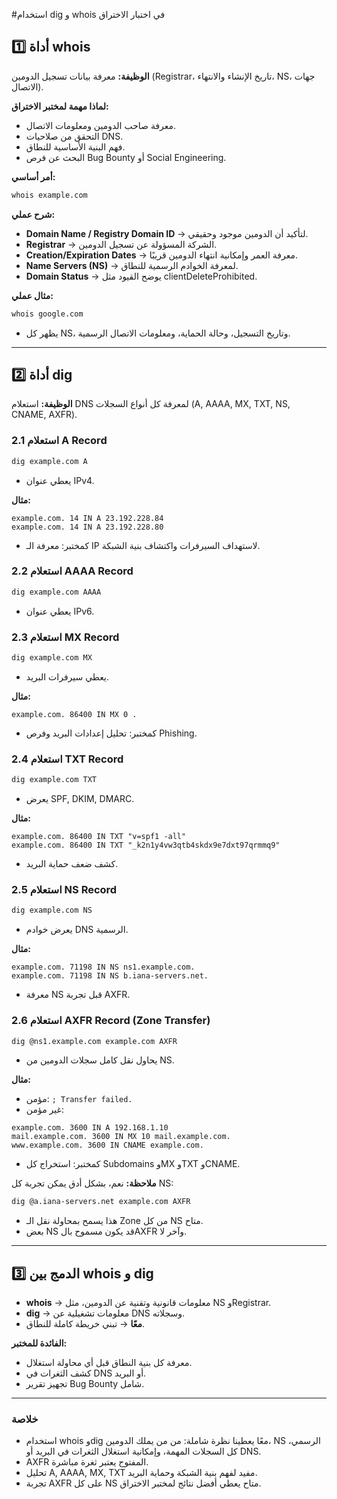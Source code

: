 #استخدام dig و whois في اختبار الاختراق

## 1️⃣ أداة whois

**الوظيفة:** معرفة بيانات تسجيل الدومين (Registrar، تاريخ الإنشاء والانتهاء، NS، جهات الاتصال).

**لماذا مهمة لمختبر الاختراق:**

* معرفة صاحب الدومين ومعلومات الاتصال.
* التحقق من صلاحيات DNS.
* فهم البنية الأساسية للنطاق.
* البحث عن فرص Bug Bounty أو Social Engineering.

**أمر أساسي:**

```bash
whois example.com
```

**شرح عملي:**

* **Domain Name / Registry Domain ID** → لتأكيد أن الدومين موجود وحقيقي.
* **Registrar** → الشركة المسؤولة عن تسجيل الدومين.
* **Creation/Expiration Dates** → معرفة العمر وإمكانية انتهاء الدومين قريبًا.
* **Name Servers (NS)** → لمعرفة الخوادم الرسمية للنطاق.
* **Domain Status** → يوضح القيود مثل clientDeleteProhibited.

**مثال عملي:**

```bash
whois google.com
```

* يظهر كل NS، وتاريخ التسجيل، وحالة الحماية، ومعلومات الاتصال الرسمية.

---

## 2️⃣ أداة dig

**الوظيفة:** استعلام DNS لمعرفة كل أنواع السجلات (A, AAAA, MX, TXT, NS, CNAME, AXFR).

### 2.1 استعلام A Record

```bash
dig example.com A
```

* يعطي عنوان IPv4.

**مثال:**

```
example.com. 14 IN A 23.192.228.84
example.com. 14 IN A 23.192.228.80
```

* كمختبر: معرفة الـ IP لاستهداف السيرفرات واكتشاف بنية الشبكة.

### 2.2 استعلام AAAA Record

```bash
dig example.com AAAA
```

* يعطي عنوان IPv6.

### 2.3 استعلام MX Record

```bash
dig example.com MX
```

* يعطي سيرفرات البريد.

**مثال:**

```
example.com. 86400 IN MX 0 .
```

* كمختبر: تحليل إعدادات البريد وفرص Phishing.

### 2.4 استعلام TXT Record

```bash
dig example.com TXT
```

* يعرض SPF, DKIM, DMARC.

**مثال:**

```
example.com. 86400 IN TXT "v=spf1 -all"
example.com. 86400 IN TXT "_k2n1y4vw3qtb4skdx9e7dxt97qrmmq9"
```

* كشف ضعف حماية البريد.

### 2.5 استعلام NS Record

```bash
dig example.com NS
```

* يعرض خوادم DNS الرسمية.

**مثال:**

```
example.com. 71198 IN NS ns1.example.com.
example.com. 71198 IN NS b.iana-servers.net.
```

* معرفة NS قبل تجربة AXFR.

### 2.6 استعلام AXFR Record (Zone Transfer)

```bash
dig @ns1.example.com example.com AXFR
```

* يحاول نقل كامل سجلات الدومين من NS.

**مثال:**

* مؤمن: `; Transfer failed.`
* غير مؤمن:

```
example.com. 3600 IN A 192.168.1.10
mail.example.com. 3600 IN MX 10 mail.example.com.
www.example.com. 3600 IN CNAME example.com.
```

* كمختبر: استخراج كل Subdomains وMX وTXT وCNAME.

**ملاحظة:**
نعم، بشكل أدق يمكن تجربة كل NS:

```bash
dig @a.iana-servers.net example.com AXFR
```

* هذا يسمح بمحاولة نقل الـ Zone من كل NS متاح.
* بعض NS قد يكون مسموح بالAXFR وآخر لا.

---

## 3️⃣ الدمج بين whois و dig

* **whois** → معلومات قانونية وتقنية عن الدومين، مثل NS وRegistrar.
* **dig** → معلومات تشغيلية عن DNS وسجلاته.
* **معًا** → تبني خريطة كاملة للنطاق.

**الفائدة للمختبر:**

* معرفة كل بنية النطاق قبل أي محاولة استغلال.
* كشف الثغرات في DNS أو البريد.
* تجهيز تقرير Bug Bounty شامل.

---

### خلاصة

* استخدام whois وdig معًا يعطينا نظرة شاملة: من من يملك الدومين، NS الرسمي، كل السجلات المهمة، وإمكانية استغلال الثغرات في البريد أو DNS.
* AXFR المفتوح يعتبر ثغرة مباشرة.
* تحليل A, AAAA, MX, TXT مفيد لفهم بنية الشبكة وحماية البريد.
* تجربة AXFR على كل NS متاح يعطي أفضل نتائج لمختبر الاختراق.

